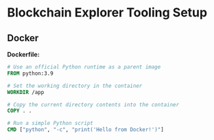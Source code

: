 # Blockchain Explorer Tooling Setup

## Docker
**Dockerfile:**
```dockerfile
# Use an official Python runtime as a parent image
FROM python:3.9

# Set the working directory in the container
WORKDIR /app

# Copy the current directory contents into the container
COPY . .

# Run a simple Python script
CMD ["python", "-c", "print('Hello from Docker!')"]